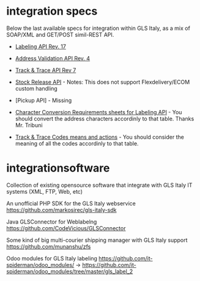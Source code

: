 # integration specs

Below the last available specs for integration within GLS Italy, as a mix of SOAP/XML and GET/POST simil-REST API.

* [Labeling API Rev. 17](https://github.com/GLSLatina/integrationsoftware/blob/master/MU162_Web%20Integrated%20Labeling%20Service_REV17.pdf)

* [Address Validation API Rev. 4](https://github.com/GLSLatina/integrationsoftware/blob/master/MU163_Webservice_Checkaddress_rev_04.pdf)

* [Track & Trace API Rev 7](https://github.com/GLSLatina/integrationsoftware/blob/master/MU40%20-%20Track%20%20Trace%20rev7.pdf)

* [Stock Release API](https://github.com/GLSLatina/integrationsoftware/blob/master/MU276_SvincoloGiacenzeXML_70337bb8-9a58-440a-a7df-eb3270fcac96%20(1).pdf) - Notes: This does not support Flexdelivery/ECOM custom handling

* [Pickup API] - Missing

* [Character Conversion Requirements sheets for Labeling API](https://github.com/GLSLatina/integrationsoftware/blob/master/GLS%20Webservice%20-%20Tabella%20Conversione.xlsx) - You should convert the address characters accordinly to that table. Thanks Mr. Tribuni

* [Track & Trace Codes means and actions](https://github.com/GLSLatina/integrationsoftware/blob/master/codici_risultato_gls.xls) - You should consider the meaning of all the codes accordinly to that table.

# integrationsoftware
Collection of existing opensource software that integrate with GLS Italy IT systems (XML, FTP, Web, etc)

An unofficial PHP SDK for the GLS Italy webservice
https://github.com/markosirec/gls-italy-sdk

Java GLSConnector for Weblabelng
https://github.com/CodeVicious/GLSConnector

Some kind of big multi-courier shipping manager with GLS Italy support
https://github.com/munanshu/zfs

Odoo modules for GLS Italy labeling
https://github.com/it-spiderman/odoo_modules/ -> https://github.com/it-spiderman/odoo_modules/tree/master/gls_label_2

